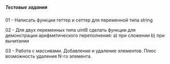 ##### Тестовые задания

01 - Написать функции геттер и сеттер для переменной типа string

02 - Для двух переменных типа uint8 сделать функции для демонстрации арифметического переполнения:
 a) при сложении
 b) при вычитании
 
03 - Работа с массивами. Добавление и удаление элементов. Плюс возможность удаления N-го элемента. 